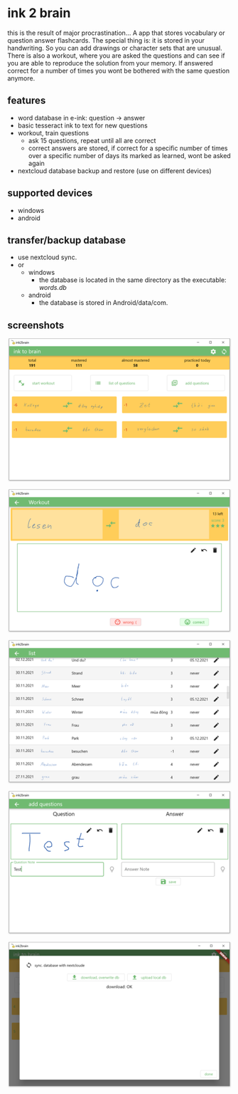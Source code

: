 # ink 2 brain

this is the result of major procrastination... A app that stores vocabulary or question answer flashcards. The special thing is: it is stored in your handwriting. So you can add drawings or character sets that are unusual. There is also a workout, where you are asked the questions and can see if you are able to reproduce the solution from your memory. If answered correct for a number of times you wont be bothered with the same question anymore.

## features

* word database in e-ink: question -> answer
* basic tesseract ink to text for new questions
* workout, train questions
  * ask 15 questions, repeat until all are correct
  * correct answers are stored, if correct for a specific number of times over a specific number of days its marked as learned, wont be asked again
* nextcloud database backup and restore (use on different devices)

## supported devices

* windows
* android

## transfer/backup database

* use nextcloud sync.
* or
  * windows
    * the database is located in the same directory as the executable: *words.db*
  * android
    * the database is stored in Android/data/com.

## screenshots

![](doc/img/../../docs/img/screen_home.png)

![](doc/img/../../docs/img/screen_workout.png)

![](doc/img/../../docs/img/screen_list.png)

![](doc/img/../../docs/img/screen_new_question.png)

![](doc/img/../../docs/img/screen_sync.png)
